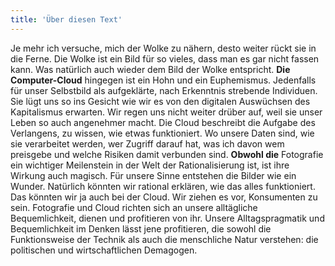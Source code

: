 ```yaml
---
title: 'Über diesen Text'
---
```

Je mehr ich versuche, mich der Wolke zu nähern, desto weiter rückt sie in die Ferne. Die Wolke ist ein Bild für so vieles, dass man es gar nicht fassen kann. Was natürlich auch wieder dem Bild der Wolke entspricht. **Die Computer-Cloud** hingegen ist ein Hohn und ein Euphemismus. Jedenfalls für unser Selbstbild als aufgeklärte, nach Erkenntnis strebende Individuen. Sie lügt uns so ins Gesicht wie wir es von den digitalen Auswüchsen des Kapitalismus erwarten. Wir regen uns nicht weiter drüber auf, weil sie unser Leben so auch angenehmer macht. Die Cloud beschreibt die Aufgabe des Verlangens, zu wissen, wie etwas funktioniert. Wo unsere Daten sind, wie sie verarbeitet werden, wer Zugriff darauf hat, was ich davon wem preisgebe und welche Risiken damit verbunden sind. **Obwohl die** Fotografie ein wichtiger Meilenstein in der Welt der Rationalisierung ist, ist ihre Wirkung auch magisch. Für unsere Sinne entstehen die Bilder wie ein Wunder. Natürlich könnten wir rational erklären, wie das alles funktioniert. Das könnten wir ja auch bei der Cloud. Wir ziehen es vor, Konsumenten zu sein. Fotografie und Cloud richten sich an unsere alltägliche Bequemlichkeit, dienen und profitieren von ihr. Unsere Alltagspragmatik und Bequemlichkeit im Denken lässt jene profitieren, die sowohl die Funktionsweise der Technik als auch die menschliche Natur verstehen: die politischen und wirtschaftlichen Demagogen.
